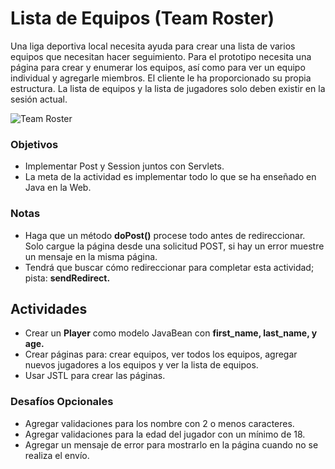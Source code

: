 # Lista de Equipos (Team Roster)

Una liga deportiva local necesita ayuda para crear una lista de varios equipos que necesitan hacer seguimiento. Para el prototipo necesita una página para crear y enumerar los equipos, así como para ver un equipo individual y agregarle miembros. El cliente le ha proporcionado su propia estructura. La lista de equipos y la lista de jugadores solo deben existir en la sesión actual.

![Team Roster](https://s3.amazonaws.com/General_V88/boomyeah2015/codingdojo/curriculum/content/chapter/04_23_Team_Roster_Updated.png)

### Objetivos

- Implementar Post y Session juntos con Servlets.
- La meta de la actividad es implementar todo lo que se ha enseñado en Java en la Web.

### Notas

- Haga que un método **doPost()** procese todo antes de redireccionar. Solo cargue la página desde una solicitud POST, si hay un error muestre un mensaje en la misma página.
- Tendrá que buscar cómo redireccionar para completar esta actividad; pista: **sendRedirect.**

## Actividades

- Crear un **Player** como modelo JavaBean con **first_name, last_name, y age.**
- Crear páginas para: crear equipos, ver todos los equipos, agregar nuevos jugadores a los equipos y ver la lista de equipos.
- Usar JSTL para crear las páginas.

### Desafíos Opcionales

- Agregar validaciones para los nombre con 2 o menos caracteres.
- Agregar validaciones para la edad del jugador con un mínimo de 18.
- Agregar un mensaje de error para mostrarlo en la página cuando no se realiza el envío.
